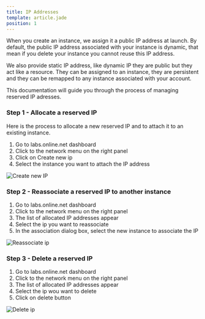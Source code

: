 ```yaml
---
title: IP Addresses
template: article.jade
position: 1
---
```


When you create an instance, we assign it a public IP address at launch.
By default, the public IP address associated with your instance is dynamic, that mean if you delete your instance you cannot reuse this IP address.

We also provide static IP address, like dynamic IP they are public but they act like a resource. They can be assigned to an instance, they are persistent and they can be remapped to any instance associated with your account.

This documentation will guide you through the process of managing reserved IP adresses.

### Step 1 - Allocate a reserved IP

Here is the process to allocate a new reserved IP and to attach it to an existing instance.

  1. Go to labs.online.net dashboard
  2. Click to the network menu on the right panel
  3. Click on Create new ip 
  4. Select the instance you want to attach the IP address

  ![Create new IP](../../images/create_new_ip.png "Create new IP")

### Step 2 - Reassociate a reserved IP to another instance

  1. Go to labs.online.net dashboard
  2. Click to the network menu on the right panel
  3. The list of allocated IP addresses appear
  4. Select the ip you want to reassociate
  5. In the association dialog box, select the new instance to associate the IP

  ![Reassociate ip](../../images/reassociate_ip.png "Reassociate ip")


### Step 3 - Delete a reserved IP

  1. Go to labs.online.net dashboard
  2. Click to the network menu on the right panel
  3. The list of allocated IP addresses appear
  4. Select the ip wou want to delete
  5. Click on delete button

  ![Delete ip](../../images/delete_ip.png "Delete ip")
